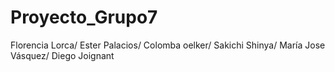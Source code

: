 # Proyecto_Grupo7
Florencia Lorca/
Ester Palacios/
Colomba oelker/
Sakichi Shinya/
María Jose Vásquez/
Diego Joignant
